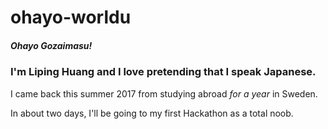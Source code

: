 # ohayo-worldu

<h5>Ohayo Gozaimasu!</h5>

<h3>I'm Liping Huang and I love pretending that I speak Japanese.</h3>
<p>I came back this summer 2017 from studying abroad <em>for a year</em> in Sweden.<p>
  <body>In about two days, I'll be going to my first Hackathon as a total noob.</body>
